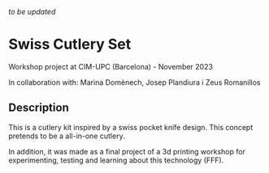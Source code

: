 *to be updated*

# Swiss Cutlery Set
Workshop project at CIM-UPC (Barcelona) - November 2023

In collaboration with: Marina Domènech, Josep Plandiura i Zeus Romanillos

## Description
This is a cutlery kit inspired by a swiss pocket knife design. This concept pretends to be a all-in-one cutlery.

In addition, it was made as a final project of a 3d printing workshop for experimenting, testing and learning about this technology (FFF).
